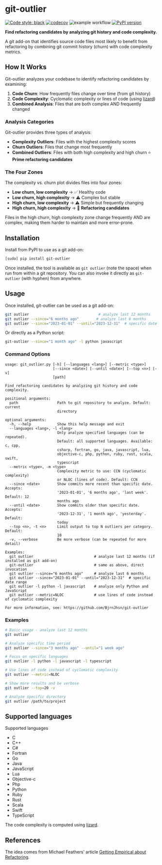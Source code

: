 # git-outlier
[![Code style: black](https://img.shields.io/badge/code%20style-black-000000.svg)](https://github.com/psf/black)
[![codecov](https://codecov.io/gh/BjrnJhsn/git-outlier/branch/main/graph/badge.svg?token=UJXXUA0Q9D)](https://codecov.io/gh/BjrnJhsn/git-outlier)
![example workflow](https://github.com/BjrnJhsn/git-outlier/actions/workflows/python-app.yml/badge.svg)
[![PyPI version](https://badge.fury.io/py/git-outlier.svg)](https://badge.fury.io/py/git-outlier)

**Find refactoring candidates by analyzing git history and code complexity.**

A git add-on that identifies source code files most likely to benefit from refactoring by combining git commit history (churn) with code complexity metrics.

## How It Works

Git-outlier analyzes your codebase to identify refactoring candidates by examining:

1. **Code Churn**: How frequently files change over time (from git history)
2. **Code Complexity**: Cyclomatic complexity or lines of code (using [lizard](http://www.lizard.ws/))
3. **Combined Analysis**: Files that are both complex AND frequently changed

### Analysis Categories

Git-outlier provides three types of analysis:

- **Complexity Outliers**: Files with the highest complexity scores
- **Churn Outliers**: Files that change most frequently  
- **Combined Outliers**: Files with both high complexity and high churn ⭐ **Prime refactoring candidates**

### The Four Zones

The complexity vs. churn plot divides files into four zones:

- **Low churn, low complexity** → ✅ Healthy code
- **Low churn, high complexity** → ⚠️ Complex but stable  
- **High churn, low complexity** → ⚠️ Simple but frequently changing
- **High churn, high complexity** → 🚨 **Refactoring candidates**

Files in the high churn, high complexity zone change frequently AND are complex, making them harder to maintain and more error-prone.

## Installation

Install from PyPI to use as a git add-on:
```bash
[sudo] pip install git-outlier
```

Once installed, the tool is available as `git outlier` (note the space) when run from within a git repository. You can also invoke it directly as `git-outlier` (with hyphen) from anywhere.

## Usage

Once installed, git-outlier can be used as a git add-on:
```bash
git outlier                                # analyze last 12 months
git outlier --since="6 months ago"        # analyze last 6 months
git outlier --since="2023-01-01" --until="2023-12-31"  # specific date range
```

Or directly as a Python script:
```bash
git-outlier --since="1 month ago" -l python javascript
```

### Command Options

```
usage: git_outlier.py [-h] [--languages <lang>] [--metric <type>]
                      [--since <date>] [--until <date>] [--top <n>] [-v]
                      [path]

Find refactoring candidates by analyzing git history and code complexity.

positional arguments:
  path                  Path to git repository to analyze. Default: current
                        directory

optional arguments:
  -h, --help            Show this help message and exit
  --languages <lang>, -l <lang>
                        Only analyze specified languages (can be repeated).
                        Default: all supported languages. Available: c, cpp,
                        csharp, fortran, go, java, javascript, lua,
                        objective-c, php, python, ruby, rust, scala, swift,
                        typescript
  --metric <type>, -m <type>
                        Complexity metric to use: CCN (cyclomatic complexity)
                        or NLOC (lines of code). Default: CCN
  --since <date>        Show commits more recent than specific date. Accepts:
                        '2023-01-01', '6 months ago', 'last week'. Default: 12
                        months ago
  --until <date>        Show commits older than specific date. Accepts:
                        '2023-12-31', '1 month ago', 'yesterday'. Default:
                        today
  --top <n>, -t <n>     Limit output to top N outliers per category. Default:
                        10
  -v, --verbose         Be more verbose (can be repeated for more detail)

Examples:
  git outlier                            # analyze last 12 months (if installed as git add-on)
  git-outlier                            # same as above, direct invocation
  git outlier --since="6 months ago"     # analyze last 6 months  
  git outlier --since="2023-01-01" --until="2023-12-31"  # specific date range
  git outlier -l python -l javascript    # analyze only Python and JavaScript
  git outlier --metric=NLOC              # use lines of code instead of cyclomatic complexity

For more information, see: https://github.com/BjrnJhsn/git-outlier
```

### Examples

```bash
# Basic usage - analyze last 12 months
git outlier

# Analyze specific time period
git outlier --since="3 months ago" --until="1 week ago"

# Focus on specific languages
git outlier -l python -l javascript -l typescript

# Use lines of code instead of cyclomatic complexity
git outlier --metric=NLOC

# Show more results and be verbose
git outlier --top=20 -v

# Analyze specific directory
git outlier /path/to/project
```

## Supported languages
Supported languages
- C
- C++
- C#
- Fortran
- Go
- Java
- JavaScript
- Lua 
- Objective-c
- Php
- Python
- Ruby
- Rust
- Scala
- Swift
- TypeScript

The code complexity is computed using [lizard](http://www.lizard.ws/).
## References
The idea comes from Michael Feathers' article [Getting Empirical about Refactoring](https://www.agileconnection.com/article/getting-empirical-about-refactoring).

